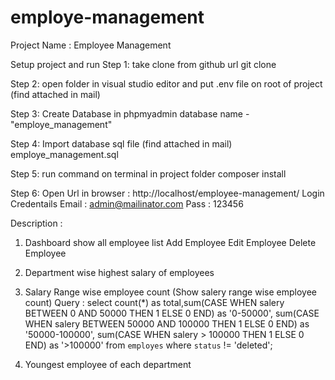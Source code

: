 # employe-management

Project Name : Employee Management

Setup project and run
Step 1: 
take clone from github url
git clone 

Step 2:
open folder in visual studio editor and put .env file on root of project
(find attached in mail)

Step 3:
Create Database in phpmyadmin
database name - "employe_management"

Step 4: Import database sql file (find attached in mail)
employe_management.sql

Step 5:
run command on terminal in project folder
composer install

Step 6:
Open Url in browser : http://localhost/employee-management/
Login Credentails
Email : admin@mailinator.com
Pass : 123456

Description :

1) Dashboard show all employee list
Add Employee
Edit Employee
Delete Employee

2) Department wise highest salary of employees 

3) Salary Range wise employee count (Show salery range wise employee count)
Query : select count(*) as total,sum(CASE WHEN salery BETWEEN 0 AND 50000 THEN 1 ELSE 0 END) as '0-50000', sum(CASE WHEN salery BETWEEN 50000 AND 100000 THEN 1 ELSE 0 END) as '50000-100000', sum(CASE WHEN salery > 100000 THEN 1 ELSE 0 END) as '>100000' from `employes` where `status` != 'deleted';

4) Youngest employee of each department 


